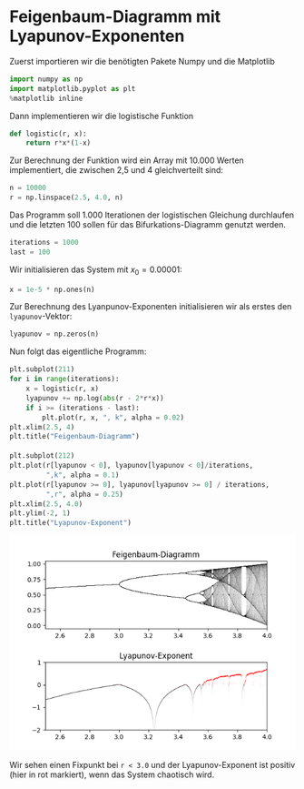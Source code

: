 
# Feigenbaum-Diagramm mit Lyapunov-Exponenten

Zuerst importieren wir die benötigten Pakete Numpy und die Matplotlib


```python
import numpy as np
import matplotlib.pyplot as plt
%matplotlib inline
```

Dann implementieren wir die logistische Funktion


```python
def logistic(r, x):
    return r*x*(1-x)
```
Zur Berechnung der Funktion wird ein Array mit 10.000 Werten implementiert, die zwischen 2,5 und 4 gleichverteilt sind:

```python
n = 10000
r = np.linspace(2.5, 4.0, n)
```

Das Programm soll 1.000 Iterationen der logistischen Gleichung durchlaufen und die letzten 100 sollen für das Bifurkations-Diagramm genutzt werden.


```python
iterations = 1000
last = 100
```

Wir initialisieren das System mit $x_0 = 0.00001$:


```python
x = 1e-5 * np.ones(n)
```

Zur Berechnung des Lyanpunov-Exponenten initialisieren wir als erstes den `lyapunov`-Vektor:


```python
lyapunov = np.zeros(n)
```

Nun folgt das eigentliche Programm:


```python
plt.subplot(211)
for i in range(iterations):
    x = logistic(r, x)
    lyapunov += np.log(abs(r - 2*r*x))
    if i >= (iterations - last):
        plt.plot(r, x, ", k", alpha = 0.02)
plt.xlim(2.5, 4)
plt.title("Feigenbaum-Diagramm")

plt.subplot(212)
plt.plot(r[lyapunov < 0], lyapunov[lyapunov < 0]/iterations,
         ",k", alpha = 0.1)
plt.plot(r[lyapunov >= 0], lyapunov[lyapunov >= 0] / iterations,
         ",r", alpha = 0.25)
plt.xlim(2.5, 4.0)
plt.ylim(-2, 1)
plt.title("Lyapunov-Exponent")
```


![png](figure_1.png)


Wir sehen einen Fixpunkt bei `r < 3.0` und der Lyapunov-Exponent ist positiv (hier in rot markiert), wenn das System chaotisch wird.
